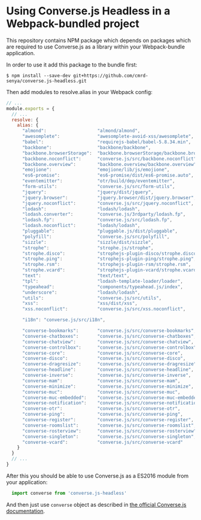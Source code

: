 # Using Converse.js Headless in a Webpack-bundled project

This repository contains NPM package which depends on packages which are required to use Converse.js as a library within your Webpack-bundle application.

In order to use it add this package to the bundle first:

    $ npm install --save-dev git+https://github.com/cmrd-senya/converse.js-headless.git

Then add modules to resolve.alias in your Webpack config:

```js
// ...
module.exports = {
  // ...
  resolve: {
    alias: {
      "almond":                   "almond/almond",
      "awesomplete":              "awesomplete-avoid-xss/awesomplete",
      "babel":                    "requirejs-babel/babel-5.8.34.min",
      "backbone":                 "backbone/backbone",
      "backbone.browserStorage":  "backbone.browserStorage/backbone.browserStorage",
      "backbone.noconflict":      "converse.js/src/backbone.noconflict",
      "backbone.overview":        "backbone.overview/backbone.overview",
      "emojione":                 "emojione/lib/js/emojione",
      "es6-promise":              "es6-promise/dist/es6-promise.auto",
      "eventemitter":             "otr/build/dep/eventemitter",
      "form-utils":               "converse.js/src/form-utils",
      "jquery":                   "jquery/dist/jquery",
      "jquery.browser":           "jquery.browser/dist/jquery.browser",
      "jquery.noconflict":        "converse.js/src/jquery.noconflict",
      "lodash":                   "lodash/lodash",
      "lodash.converter":         "converse.js/3rdparty/lodash.fp",
      "lodash.fp":                "converse.js/src/lodash.fp",
      "lodash.noconflict":        "lodash/lodash",
      "pluggable":                "pluggable.js/dist/pluggable",
      "polyfill":                 "converse.js/src/polyfill",
      "sizzle":                   "sizzle/dist/sizzle",
      "strophe":                  "strophe.js/strophe",
      "strophe.disco":            "strophejs-plugin-disco/strophe.disco",
      "strophe.ping":             "strophejs-plugin-ping/strophe.ping",
      "strophe.rsm":              "strophejs-plugin-rsm/strophe.rsm",
      "strophe.vcard":            "strophejs-plugin-vcard/strophe.vcard",
      "text":                     "text/text",
      "tpl":                      "lodash-template-loader/loader",
      "typeahead":                "components/typeahead.js/index",
      "underscore":               "lodash/lodash",
      "utils":                    "converse.js/src/utils",
      "xss":                      "xss/dist/xss",
      "xss.noconflict":           "converse.js/src/xss.noconflict",

      "i18n": "converse.js/src/i18n",

      "converse-bookmarks":       "converse.js/src/converse-bookmarks",
      "converse-chatboxes":       "converse.js/src/converse-chatboxes",
      "converse-chatview":        "converse.js/src/converse-chatview",
      "converse-controlbox":      "converse.js/src/converse-controlbox",
      "converse-core":            "converse.js/src/converse-core",
      "converse-disco":           "converse.js/src/converse-disco",
      "converse-dragresize":      "converse.js/src/converse-dragresize",
      "converse-headline":        "converse.js/src/converse-headline",
      "converse-inverse":         "converse.js/src/converse-inverse",
      "converse-mam":             "converse.js/src/converse-mam",
      "converse-minimize":        "converse.js/src/converse-minimize",
      "converse-muc":             "converse.js/src/converse-muc",
      "converse-muc-embedded":    "converse.js/src/converse-muc-embedded",
      "converse-notification":    "converse.js/src/converse-notification",
      "converse-otr":             "converse.js/src/converse-otr",
      "converse-ping":            "converse.js/src/converse-ping",
      "converse-register":        "converse.js/src/converse-register",
      "converse-roomslist":       "converse.js/src/converse-roomslist",
      "converse-rosterview":      "converse.js/src/converse-rosterview",
      "converse-singleton":       "converse.js/src/converse-singleton",
      "converse-vcard":           "converse.js/src/converse-vcard"
    }
  }
  // ...
}
```

After this you should be able to use Converse.js as a ES2016 module from your application:

```js
  import converse from 'converse.js-headless'
```

And then just use `converse` object as described in [the official Converse.js documentation](https://conversejs.org/docs/html/).
